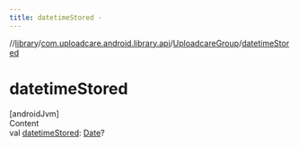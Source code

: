 ```yaml
---
title: datetimeStored -
---
```

//[library](../../index.md)/[com.uploadcare.android.library.api](../index.md)/[UploadcareGroup](index.md)/[datetimeStored](datetime-stored.md)



# datetimeStored  
[androidJvm]  
Content  
val [datetimeStored](datetime-stored.md): [Date](https://developer.android.com/reference/kotlin/java/util/Date.html)?  



